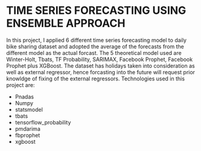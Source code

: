 # TIME SERIES FORECASTING USING ENSEMBLE APPROACH
In this project, I applied 6 different time series forecasting model to daily bike sharing dataset and adopted the average of the forecasts from the different model as the actual forcast. The 5 theoretical model used are Winter-Holt, Tbats, TF Probability, SARIMAX, Facebook Prophet, Facebook Prophet plus XGBoost. The dataset has holidays taken into consideration as well as external regressor, hence forcasting into the future will request prior knowldge of fixing of the external regressors. Technologies used in this project are:
 - Pnadas
 - Numpy
 - statsmodel
 - tbats
 - tensorflow_probability
 - pmdarima
 - fbprophet
 - xgboost
